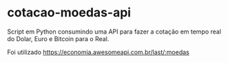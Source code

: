 # cotacao-moedas-api
Script em Python consumindo uma API para fazer a cotação em tempo real do Dolar, Euro e Bitcoin para o Real. 

Foi utilizado https://economia.awesomeapi.com.br/last/:moedas
